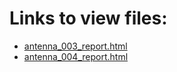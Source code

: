 # Links to view files:

* [antenna_003_report.html](https://htmlpreview.github.io/?https://github.com/HERA-Team/H6C_Notebooks/blob/main/antenna_report/antenna_003_report.html)
* [antenna_004_report.html](https://htmlpreview.github.io/?https://github.com/HERA-Team/H6C_Notebooks/blob/main/antenna_report/antenna_004_report.html)
